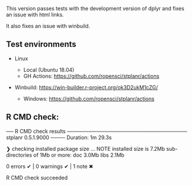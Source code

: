 This version passes tests with the development version of dplyr and fixes an issue with html links.

It also fixes an issue with winbuild.

## Test environments

* Linux
  - Local (Ubuntu 18.04) 
  - GH Actions: https://github.com/ropensci/stplanr/actions

* Winbuild: https://win-builder.r-project.org/ok3D2ukM1cZG/
  - Windows: https://github.com/ropensci/stplanr/actions 

## R CMD check:

── R CMD check results ───────────────────────────────── stplanr 0.5.1.9000 ────
Duration: 1m 29.3s

❯ checking installed package size ... NOTE
    installed size is  7.2Mb
    sub-directories of 1Mb or more:
      doc    3.0Mb
      libs   2.1Mb

0 errors ✔ | 0 warnings ✔ | 1 note ✖

R CMD check succeeded